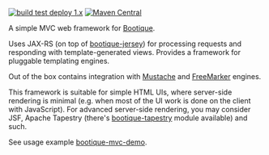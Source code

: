 <!--
  Licensed to ObjectStyle LLC under one
  or more contributor license agreements.  See the NOTICE file
  distributed with this work for additional information
  regarding copyright ownership.  The ObjectStyle LLC licenses
  this file to you under the Apache License, Version 2.0 (the
  "License"); you may not use this file except in compliance
  with the License.  You may obtain a copy of the License at

    http://www.apache.org/licenses/LICENSE-2.0

  Unless required by applicable law or agreed to in writing,
  software distributed under the License is distributed on an
  "AS IS" BASIS, WITHOUT WARRANTIES OR CONDITIONS OF ANY
  KIND, either express or implied.  See the License for the
  specific language governing permissions and limitations
  under the License.
  -->

[![build test deploy 1.x](https://github.com/bootique/bootique-mvc/actions/workflows/maven-1x.yml/badge.svg)](https://github.com/bootique/bootique-mvc/actions/workflows/maven-1x.yml)
[![Maven Central](https://img.shields.io/maven-central/v/io.bootique.mvc/bootique-mvc.svg?colorB=brightgreen)](https://search.maven.org/artifact/io.bootique.mvc/bootique-mvc/)

A simple MVC web framework for [Bootique](http://bootique.io).
 
Uses JAX-RS (on top of [bootique-jersey](https://github.com/bootique/bootique-jersey)) 
for processing requests and responding with template-generated views. 
Provides a framework for pluggable templating engines. 

Out of the box contains integration with [Mustache](https://mustache.github.io/) and [FreeMarker](https://freemarker.apache.org) engines. 

This framework is suitable for simple HTML UIs, where server-side rendering is minimal 
(e.g. when most of the UI work is done on the client with JavaScript). 
For advanced server-side rendering, you may consider JSF, Apache Tapestry (there's [bootique-tapestry](https://github.com/bootique/bootique-tapestry)
module available) and such.

See usage example [bootique-mvc-demo](https://github.com/bootique-examples/bootique-mvc-demo).